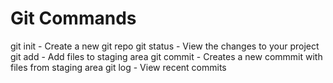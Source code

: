 # Git Commands

git init - Create a new git repo
git status - View the changes to your project
git add - Add files to staging area
git commit - Creates a new commmit with files from staging area
git log - View recent commits